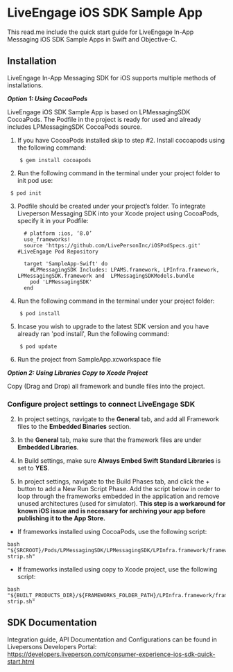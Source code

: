 # LiveEngage iOS SDK Sample App
This read.me include the quick start guide for LiveEngage In-App Messaging iOS SDK Sample Apps in Swift and Objective-C.

## Installation
LiveEngage In-App Messaging SDK for iOS supports multiple methods of installations.

**_Option 1: Using CocoaPods_**

LiveEngage iOS SDK Sample App is based on LPMessagingSDK CocoaPods.
The Podfile in the project is ready for used and already includes  LPMessagingSDK CocoaPods source.

 1. If you have CocoaPods installed skip to step #2.  Install cocoapods using the following command:
```
	$ gem install cocoapods
```
 2. Run the following command in the terminal under your project folder to init pod use:
```
 $ pod init
```
 3. Podfile should be created under your project’s folder.
 To integrate Liveperson Messaging SDK into your Xcode project using CocoaPods, specify it in your Podfile:

    ```
      # platform :ios, ‘8.0’
      use_frameworks!
      source 'https://github.com/LivePersonInc/iOSPodSpecs.git' #LiveEngage Pod Repository

      target 'SampleApp-Swift' do
        #LPMessagingSDK Includes: LPAMS.framework, LPInfra.framework, LPMessagingSDK.framework and  LPMessagingSDKModels.bundle
        pod 'LPMessagingSDK'
      end
    ```
 4. Run the following command in the terminal under your project folder:
```
	$ pod install
```
 5. Incase you wish to upgrade to the latest SDK version and you have already ran 'pod install', Run the following command:
```
	$ pod update
```
 6. Run the project from SampleApp.xcworkspace file

**_Option 2: Using Libraries Copy to Xcode Project_**

Copy (Drag and Drop) all framework and bundle files into the project.

### Configure project settings to connect LiveEngage SDK

2. In project settings, navigate to the **General** tab, and add all Framework files to the **Embedded Binaries** section.

3. In the **General** tab, make sure that the framework files are under **Embedded Libraries**.

4. In Build settings, make sure **Always Embed Swift Standard Libraries** is set to **YES**.

5. In project settings, navigate to the Build Phases tab, and click the + button to add a New Run Script Phase. Add the script below in order to loop through the frameworks embedded in the application and remove unused architectures (used for simulator). **This step is a workaround for known iOS issue and is necessary for archiving your app before publishing it to the App Store.**

  * If frameworks installed using CocoaPods, use the following script:
```
bash "${SRCROOT}/Pods/LPMessagingSDK/LPMessagingSDK/LPInfra.framework/frameworks-strip.sh"
```

  * If frameworks installed using copy to Xcode project, use the following script:
```
bash "${BUILT_PRODUCTS_DIR}/${FRAMEWORKS_FOLDER_PATH}/LPInfra.framework/frameworks-strip.sh"
```

## SDK Documentation
Integration guide, API Documentation and Configurations can be found in Livepersons Developers Portal:
https://developers.liveperson.com/consumer-experience-ios-sdk-quick-start.html
